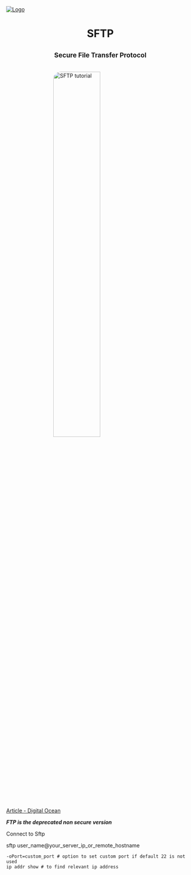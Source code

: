 <head>
 
  <link 
    href="https://fonts.googleapis.com/css?family=Fira+Mono:500&display=swap" 
    rel="stylesheet">
    <script src="https://code.jquery.com/jquery-3.5.1.min.js" integrity="sha256-9/aliU8dGd2tb6OSsuzixeV4y/faTqgFtohetphbbj0=" crossorigin="anonymous"></script>
<style> 
body ::selection {
  /*highlighting*/
  background: transparent;
  text-shadow: 
    1px  0px 1px ,
    0px  1px 1px ,
    -1px  0px 1px ,
    0px -1px 1px ,
    0px  1px black ,
    1px  0px black ,
    -1px  0px black ,
    0px -1px black ;
  text-outline: black;  
}
#topImg {
  display: block;
  margin: 0 auto;
  width: 50%;
  border-radius: 20px;
}
h1, h2{
  text-align: center;
}

</style>
</head>    
<div id="stack-container">
  <a href=""><img src="" alt="Logo"></a>
</div>


#  <span class="react" title='Secure File Transfer Protocol'>SFTP</span> 

## <small class="Teal">Secure File Transfer Protocol</small>
<br>

<img id='topImg' src="https://images.prismic.io/digitalocean/0b619d51-a723-4748-997f-39ed5697a540_intro-to-cloud.jpg?auto=compress,format" alt="SFTP tutorial">


[Article - Digital Ocean](https://www.digitalocean.com/community/tutorials/how-to-use-sftp-to-securely-transfer-files-with-a-remote-server)

<b><i class="HotPink"><span class="text-red-500" title="File Transfer Protocol">FTP</span> is the deprecated non secure version</i></b>

<div class="text-2xl leading-none border-yellow-500 bg-gray-900 border-dotted p-5">
<p class="text-green-500 font-bold">Connect to Sftp</p>
<p class="text-blue-500 font-mono text-sm">sftp user_name@your_server_ip_or_remote_hostname

</p>

</div>

```
-oPort=custom_port # option to set custom port if default 22 is not used 
ip addr show # to find relevant ip address
```